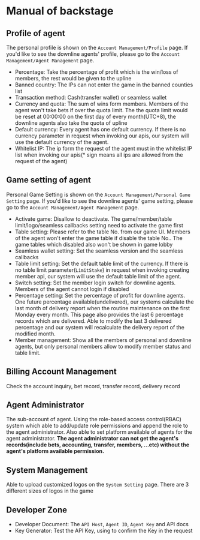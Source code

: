 # Manual of backstage

## Profile of agent

The personal profile is shown on the `Account Management/Profile` page. If you'd like to see the downline agents' profile, please go to the `Account Management/Agent Management` page.

- Percentage: Take the percentage of profit which is the win/loss of members, the rest would be given to the upline
- Banned country: The IPs can not enter the game in the banned counties list
- Transaction method: Cash(transfer wallet) or seamless wallet
- Currency and quota: The sum of wins form members. Members of the agent won't take bets if over the quota limit. The the quota limit would be reset at 00:00:00 on the first day of every month(UTC+8), the downline agents also take the quota of upline
- Default currency: Every agent has one default currency. If there is no currency parameter in request when invoking our apis, our system will use the default currency of the agent.
- Whitelist IP: The ip form the request of the agent must in the whitelist IP list when invoking our apis(* sign means all ips are allowed from the request of the agent)

## Game setting of agent

Personal Game Setting is shown on the `Account Management/Personal Game Setting` page. If you'd like to see the downline agents' game setting, please go to the `Account Management/Agent Management` page.

- Activate game: Disallow to deactivate. The game/member/table limit/logo/seamless callbacks setting need to activate the game first
- Table setting: Please refer to the table No. from our game UI. Members of the agent won't enter the game table if disable the table No.. The game tables which disabled also won't be shown in game lobby
- Seamless wallet setting: Set the seamless version and the seamless callbacks
- Table limit setting: Set the default table limit of the currency. If there is no table limit parameter(`LimitStake`) in request when invoking creating member api, our system will use the default table limit of the agent.
- Switch setting: Set the member login switch for downline agents. Members of the agent cannot login if disabled
- Percentage setting: Set the percentage of profit for downline agents. One future percentage available(undelivered), our systems calculate the last month of delivery report when the routine maintenance on the first Monday every month. This page also provides the last 6 percentage records which are delivered. Able to modify the last 3 delivered percentage and our system will recalculate the delivery report of the modified month.
- Member management: Show all the members of personal and downline agents, but only personal members allow to modify member status and table limit.

## Billing Account Management
Check the account inquiry, bet record, transfer record, delivery record

## Agent Administrator
The sub-account of agent. Using the role-based access control(RBAC) system which able to add/update role permissions and append the role to the agent administrator. Also able to set platform available of agents for the agent administrator. **The agent administrator can not get the agent's records(include bets, accounting, transfer, members, ...etc) without the agent's platform available permission.**

## System Management
Able to upload customized logos on the `System Setting` page. There are 3 different sizes of logos in the game

## Developer Zone
- Developer Document: The `API Host`, `Agent ID`, `Agent Key` and API docs
- Key Generator: Test the API Key, using to confirm the Key in the request


